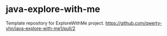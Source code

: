 # java-explore-with-me
Template repository for ExploreWithMe project.
https://github.com/qwerty-yhn/java-explore-with-me1/pull/2
